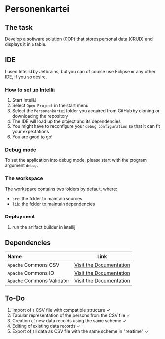 # Personenkartei

## The task

Develop a software solution (OOP) that stores personal data (CRUD) and displays it in a table.

## IDE

I used IntelliJ by Jetbrains, but you can of course use Eclipse or any other IDE, if you so desire.

### How to set up Intellij

1. Start IntelliJ
2. Select `Open Project` in the start menu
3. Select the `Personenkartei` folder you acquired from GitHub by cloning or downloading the repository
4. The IDE will load up the project and its dependencies
5. You might have to reconfigure your `debug configuration` so that it can fit your expectations
6. You are good to go!

### Debug mode

To set the application into debug mode, please start with the program argument `debug`.

### The workspace

The workspace contains two folders by default, where:

- `src`: the folder to maintain sources
- `lib`: the folder to maintain dependencies

### Deployment

1. run the artifact builder in intellij

## Dependencies

| Name | Link |
| :------------- | --- |
| `Apache` Commons CSV | [Visit the Documentation](https://commons.apache.org/proper/commons-csv/) |
| `Apache` Commons IO | [Visit the Documentation](https://commons.apache.org/proper/commons-io/) |
| `Apache` Commons Validator | [Visit the Documentation](https://commons.apache.org/proper/commons-validator/) |

## To-Do

1. Import of a CSV file with compatible structure ✓
2. Tabular representation of the persons from the CSV file ✓
3. Creation of new data records using the same scheme ✓
4. Editing of existing data records ✓
5. Export of all data as CSV file with the same scheme in "realtime" ✓